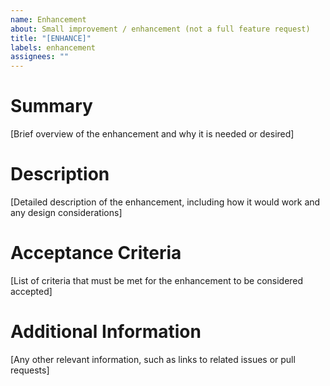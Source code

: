 ```yaml
---
name: Enhancement
about: Small improvement / enhancement (not a full feature request)
title: "[ENHANCE]"
labels: enhancement
assignees: ""
---
```


# Summary

[Brief overview of the enhancement and why it is needed or desired]

# Description

[Detailed description of the enhancement, including how it would work and any design considerations]

# Acceptance Criteria

[List of criteria that must be met for the enhancement to be considered accepted]

# Additional Information

[Any other relevant information, such as links to related issues or pull requests]
